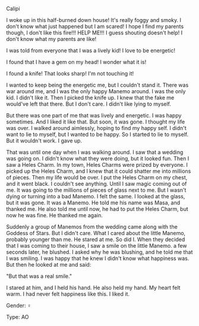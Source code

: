 Calipi

I woke up in this half-burned down house! It's really foggy and smoky. I don't know what just happened but I am scared! I hope I find my parents though, I don't like this fire!!! HELP ME!!! I guess shouting doesn't help! I don't know what my parents are like! 

I was told from everyone that I was a lively kid! I love to be energetic!

I found that I have a gem on my head! I wonder what it is!

I found a knife! That looks sharp! I'm not touching it!

I wanted to keep being the energetic me, but I couldn't stand it. There was war around me, and I was the only happy Manemo around. I was the only kid. I didn't like it. Then I picked the knife up. I knew that the fake me would've left that there. But I don't care. I didn't like lying to myself. 

But there was one part of me that was lively and energetic. I was happy sometimes. And I liked it like that. But soon, it was gone. I thought my life was over. I walked around aimlessly, hoping to find my happy self. I didn't want to lie to myself, but I wanted to be happy. So I started to lie to myself. But it wouldn't work. I gave up. 

That was until one day when I was walking around. I saw that a wedding was going on. I didn't know what they were doing, but it looked fun. Then I saw a Heles Charm. In my town, Heles Charms were prized by everyone. I picked up the Heles Charm, and I knew that it could shatter me into millions of pieces. Then my life would be over. I put the Heles Charm on my chest, and it went black. I couldn't see anything. Until I saw magic coming out of me. It was going to the millions of pieces of glass next to me. But I wasn't dying or turning into a bad Manemo. I felt the same. I looked at the glass, but it was gone. It was a Manemo. He told me his name was Masa, and thanked me. He also told me until now, he had to put the Heles Charm, but now he was fine. He thanked me again. 

Suddenly a group of Manemos from the wedding came along with the Goddess of Stars. But I didn't care. What I cared about the little Manemo, probably younger than me. He stared at me. So did I. When they decided that I was coming to their house, I saw a smile on the little Manemo. a few seconds later, he blushed. I asked why he was blushing, and he told me that I was smiling. I was happy that he knew I didn't know what happiness was. But then he looked at me and said:

"But that was a real smile." 

I stared at him, and I held his hand. He also held my hand. My heart felt warm. I had never felt happiness like this. I liked it.

Gender: ♀

Type: AO

